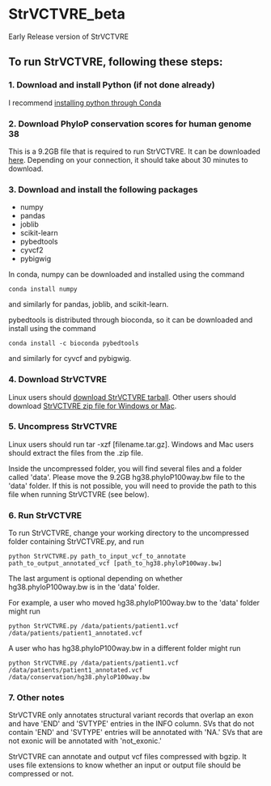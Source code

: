 # StrVCTVRE_beta
Early Release version of StrVCTVRE

## To run StrVCTVRE, following these steps:

### 1. Download and install Python (if not done already)
I recommend [installing python through Conda](https://docs.conda.io/projects/conda/en/latest/user-guide/install/)

### 2. Download PhyloP conservation scores for human genome 38
This is a 9.2GB file that is required to run StrVCTVRE. It can be downloaded [here](http://hgdownload.cse.ucsc.edu/goldenpath/hg38/phyloP100way/hg38.phyloP100way.bw). Depending on your connection, it should take about 30 minutes to download.

### 3. Download and install the following packages
* numpy
* pandas
* joblib
* scikit-learn
* pybedtools
* cyvcf2
* pybigwig

In conda, numpy can be downloaded and installed using the command 
```
conda install numpy
```
and similarly for pandas, joblib, and scikit-learn.

pybedtools is distributed through bioconda, so it can be downloaded and install using the command
```
conda install -c bioconda pybedtools
```
and similarly for cyvcf and pybigwig.

### 4. Download StrVCTVRE
Linux users should [download StrVCTVRE tarball](https://github.com/andrewSharo/StrVCTVRE_beta/archive/v0.2.tar.gz). Other users should download [StrVCTVRE zip file for Windows or Mac](https://github.com/andrewSharo/StrVCTVRE_beta/archive/v0.2.zip). 

### 5. Uncompress StrVCTVRE
Linux users should run tar -xzf \[filename.tar.gz\]. Windows and Mac users should extract the files from the .zip file. 

Inside the uncompressed folder, you will find several files and a folder called 'data'. Please move the 9.2GB hg38.phyloP100way.bw file to the 'data' folder. If this is not possible, you will need to provide the path to this file when running StrVCTVRE (see below).

### 6. Run StrVCTVRE
To run StrVCTVRE, change your working directory to the uncompressed folder containing StrVCTVRE.py, and run 
```
python StrVCTVRE.py path_to_input_vcf_to_annotate path_to_output_annotated_vcf [path_to_hg38.phyloP100way.bw]
``` 
The last argument is optional depending on whether hg38.phyloP100way.bw is in the 'data' folder. 

For example, a user who moved hg38.phyloP100way.bw to the 'data' folder might run
```
python StrVCTVRE.py /data/patients/patient1.vcf /data/patients/patient1_annotated.vcf
```
A user who has hg38.phyloP100way.bw in a different folder might run
```
python StrVCTVRE.py /data/patients/patient1.vcf /data/patients/patient1_annotated.vcf /data/conservation/hg38.phyloP100way.bw
```

### 7. Other notes
StrVCTVRE only annotates structural variant records that overlap an exon and have 'END' and 'SVTYPE' entries in the INFO column. SVs that do not contain 'END' and 'SVTYPE' entries will be annotated with 'NA.' SVs that are not exonic will be annotated with 'not_exonic.'

StrVCTVRE can annotate and output vcf files compressed with bgzip. It uses file extensions to know whether an input or output file should be compressed or not.

